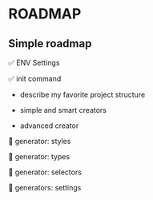 # ROADMAP
## Simple roadmap

✅ ENV Settings

✅ init command 

- describe my favorite project structure

- simple and smart creators

- advanced creator

🚧 generator: styles

🚧 generator: types

🚧 generator: selectors

🚧 generators: settings

